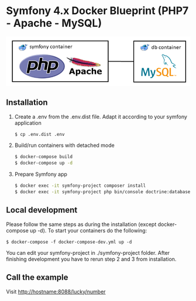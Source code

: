 # Symfony 4.x Docker Blueprint (PHP7 - Apache - MySQL)

![](doc/schema.png)

## Installation

1. Create a .env from the .env.dist file. Adapt it according to your symfony application

    ```bash
    $ cp .env.dist .env
    ```

2. Build/run containers with detached mode

    ```bash
    $ docker-compose build
    $ docker-compose up -d
    ```

3. Prepare Symfony app

    ```bash
    $ docker exec -it symfony-project composer install
    $ docker exec -it symfony-project php bin/console doctrine:database:create
    ```

## Local development

Please follow the same steps as during the installation (except docker-compose up -d). To start your containers do the following:

    $ docker-compose -f docker-compose-dev.yml up -d

You can edit your symfony-project in ./symfony-project folder. After finishing development you have to rerun step 2 and 3 from installation.

## Call the example

Visit [http://hostname:8088/lucky/number](http://hostname:8088/lucky/number)
